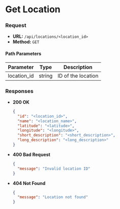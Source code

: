 # Get Location

### Request

- **URL:** `/api/locations/<location_id>`
- **Method:** `GET`

#### Path Parameters

| Parameter   | Type   | Description        |
| ----------- | ------ | ------------------ |
| location_id | string | ID of the location |

### Responses

- **200 OK**

  ```json
  {
    "id": "<location_id>",
    "name": "<location_name>",
    "latitude": "<latitude>",
    "longitude": "<longitude>",
    "short_description": "<short_description>",
    "long_description": "<long_description>"
  }
  ```

- **400 Bad Request**

  ```json
  {
    "message": "Invalid location ID"
  }
  ```

- **404 Not Found**
  ```json
  {
    "message": "Location not found"
  }
  ```
